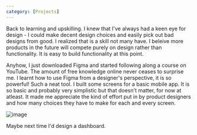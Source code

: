 ```yaml
---
category: [Projects]
---
```

Back to learning and upskilling. I knew that I've always had a keen eye for design - I could make decent design choices and easily pick out bad designs from good. I realized that is a skill not many have. I beleive more products in the future will compete purely on design rather than functionality. It is easy to build functionality at this point. 

Anyhow, I just downloaded Figma and started following along a course on YouTube. The amount of free knowledge online never ceases to surprise me. I learnt how to use Figma from a designer's perspective, it is so powerful! Such a neat tool. I built some screens for a basic mobile app. It is so basic and probably very simplistic but that doesn't matter, for now at atleast. It made me appreciate the kind of effort put in by product designers and how many choices they have to make for each and every screen. 

![image](https://github.com/nonexistent9/nonexistent9.github.io/assets/29756114/48a0cdf4-aec2-46a4-b835-a63b94c1f27c)

Maybe next time I'd design a dashboard.
